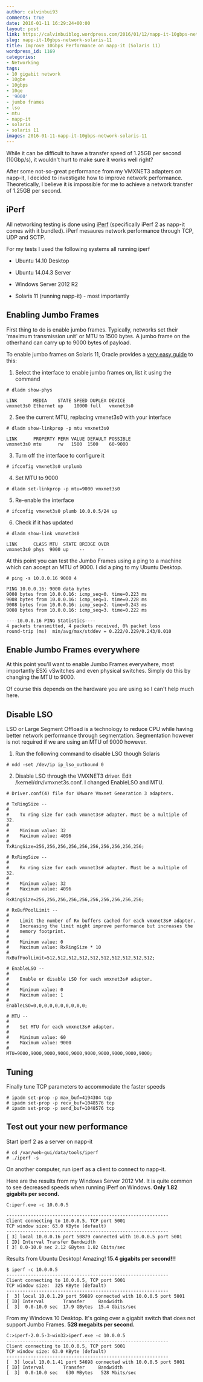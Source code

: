 ```yaml
---
author: calvinbui93
comments: true
date: 2016-01-11 16:29:24+00:00
layout: post
link: https://calvinbuiblog.wordpress.com/2016/01/12/napp-it-10gbps-network-solaris-11/
slug: napp-it-10gbps-network-solaris-11
title: Improve 10Gbps Performance on napp-it (Solaris 11)
wordpress_id: 1169
categories:
- Networking
tags:
- 10 gigabit network
- 10gbe
- 10gbps
- 10ge
- '9000'
- jumbo frames
- lso
- mtu
- napp-it
- solaris
- solaris 11
images: 2016-01-11-napp-it-10gbps-network-solaris-11
---
```


While it can be difficult to have a transfer speed of 1.25GB per second (10Gbp/s), it wouldn't hurt to make sure it works well right?

<!-- more -->

After some not-so-great performance from my VMXNET3 adapters on napp-it, I decided to investigate how to improve network performance. Theoretically, I believe it is impossible for me to achieve a network transfer of 1.25GB per second.


## iPerf


All networking testing is done using [iPerf](https://iperf.fr) (specifically iPerf 2 as napp-it comes with it bundled). iPerf mesaures network performance through TCP, UDP and SCTP.

For my tests I used the following systems all running iperf



	
  * Ubuntu 14.10 Desktop

	
  * Ubuntu 14.04.3 Server

	
  * Windows Server 2012 R2

	
  * Solaris 11 (running napp-it) - most importantly




## Enabling Jumbo Frames


First thing to do is enable jumbo frames. Typically, networks set their 'maximum transmission unit' or MTU to 1500 bytes. A jumbo frame on the otherhand can carry up to 9000 bytes of payload.

To enable jumbo frames on Solaris 11, Oracle provides a [very easy guide](https://docs.oracle.com/cd/E19120-01/open.solaris/819-6990/ggtwf/index.html) to this:



	
  1. Select the interface to enable jumbo frames on, list it using the command

    
    # dladm show-phys
    
    LINK      MEDIA    STATE SPEED DUPLEX DEVICE
    vmxnet3s0 Ethernet up    10000 full   vmxnet3s0




	
  2. See the current MTU, replacing vmxnet3s0 with your interface

    
    # dladm show-linkprop -p mtu vmxnet3s0
    
    LINK      PROPERTY PERM VALUE DEFAULT POSSIBLE
    vmxnet3s0 mtu      rw   1500  1500    60-9000
    




	
  3. Turn off the interface to configure it

    
    # ifconfig vmxnet3s0 unplumb




	
  4. Set MTU to 9000

    
    # dladm set-linkprop -p mtu=9000 vmxnet3s0




	
  5. Re-enable the interface

    
    # ifconfig vmxnet3s0 plumb 10.0.0.5/24 up




	
  6. Check if it has updated

    
    # dladm show-link vmxnet3s0
    
    LINK      CLASS MTU  STATE BRIDGE OVER
    vmxnet3s0 phys  9000 up    --     --
    





At this point you can test the Jumbo Frames using a ping to a machine which can accept an MTU of 9000. I did a ping to my Ubuntu Desktop.

    
    # ping -s 10.0.0.16 9000 4
    
    PING 10.0.0.16: 9000 data bytes
    9008 bytes from 10.0.0.16: icmp_seq=0. time=0.223 ms
    9008 bytes from 10.0.0.16: icmp_seq=1. time=0.228 ms
    9008 bytes from 10.0.0.16: icmp_seq=2. time=0.243 ms
    9008 bytes from 10.0.0.16: icmp_seq=3. time=0.222 ms
    
    ----10.0.0.16 PING Statistics----
    4 packets transmitted, 4 packets received, 0% packet loss
    round-trip (ms)  min/avg/max/stddev = 0.222/0.229/0.243/0.010
    




## Enable Jumbo Frames everywhere


At this point you'll want to enable Jumbo Frames everywhere, most importantly ESXi vSwitches and even physical switches. Simply do this by changing the MTU to 9000.

Of course this depends on the hardware you are using so I can't help much here.


## Disable LSO


LSO or Large Segment Offload is a technology to reduce CPU while having better network performance through segmentation. Segmentation however is not required if we are using an MTU of 9000 however.



	
  1. Run the following command to disable LSO though Solaris

    
    # ndd -set /dev/ip ip_lso_outbound 0




	
  2. Disable LSO through the VMXNET3 driver. Edit /kernel/drv/vmxnet3s.conf. I changed EnableLSO and MTU.

    
    # Driver.conf(4) file for VMware Vmxnet Generation 3 adapters.
    
    # TxRingSize --
    #
    #    Tx ring size for each vmxnet3s# adapter. Must be a multiple of 32.
    #
    #    Minimum value: 32
    #    Maximum value: 4096
    #
    TxRingSize=256,256,256,256,256,256,256,256,256,256;
    
    # RxRingSize --
    #
    #    Rx ring size for each vmxnet3s# adapter. Must be a multiple of 32.
    #
    #    Minimum value: 32
    #    Maximum value: 4096
    #
    RxRingSize=256,256,256,256,256,256,256,256,256,256;
    
    # RxBufPoolLimit --
    #
    #    Limit the number of Rx buffers cached for each vmxnet3s# adapter.
    #    Increasing the limit might improve performance but increases the
    #    memory footprint.
    #
    #    Minimum value: 0
    #    Maximum value: RxRingSize * 10
    #
    RxBufPoolLimit=512,512,512,512,512,512,512,512,512,512;
    
    # EnableLSO --
    #
    #    Enable or disable LSO for each vmxnet3s# adapter.
    #
    #    Minimum value: 0
    #    Maximum value: 1
    #
    EnableLSO=0,0,0,0,0,0,0,0,0,0; 
    
    # MTU --
    #
    #    Set MTU for each vmxnet3s# adapter.
    #
    #    Minimum value: 60
    #    Maximum value: 9000
    #
    MTU=9000,9000,9000,9000,9000,9000,9000,9000,9000,9000;
    







## Tuning


Finally tune TCP parameters to accommodate the faster speeds

    
    # ipadm set-prop -p max_buf=4194304 tcp
    # ipadm set-prop -p recv_buf=1048576 tcp
    # ipadm set-prop -p send_buf=1048576 tcp
    




## Test out your new performance


Start iperf 2 as a server on napp-it

    
    # cd /var/web-gui/data/tools/iperf
    # ./iperf -s


On another computer, run iperf as a client to connect to napp-it.

Here are the results from my Windows Server 2012 VM. It is quite common to see decreased speeds when running iPerf on Windows. **Only 1.82 gigabits per second.**

    
    C:iperf.exe -c 10.0.0.5
    
    ------------------------------------------------------------
    Client connecting to 10.0.0.5, TCP port 5001
    TCP window size: 63.0 KByte (default)
    ------------------------------------------------------------
    [ 3] local 10.0.0.16 port 50879 connected with 10.0.0.5 port 5001
    [ ID] Interval Transfer Bandwidth
    [ 3] 0.0-10.0 sec 2.12 GBytes 1.82 Gbits/sec


Results from Ubuntu Desktop! Amazing! **15.4 gigabits per second!!!**

    
    $ iperf -c 10.0.0.5
    ------------------------------------------------------------
    Client connecting to 10.0.0.5, TCP port 5001
    TCP window size:  325 KByte (default)
    ------------------------------------------------------------
    [  3] local 10.0.1.29 port 59889 connected with 10.0.0.5 port 5001
    [ ID] Interval       Transfer     Bandwidth
    [  3]  0.0-10.0 sec  17.9 GBytes  15.4 Gbits/sec


From my Windows 10 Desktop. It's going over a gigabit switch that does not support Jumbo Frames. **528 megabits per second.**

    
    C:>iperf-2.0.5-3-win32>iperf.exe -c 10.0.0.5
    ------------------------------------------------------------
    Client connecting to 10.0.0.5, TCP port 5001
    TCP window size: 63.0 KByte (default)
    ------------------------------------------------------------
    [  3] local 10.0.1.41 port 54698 connected with 10.0.0.5 port 5001
    [ ID] Interval       Transfer     Bandwidth
    [  3]  0.0-10.0 sec   630 MBytes   528 Mbits/sec
